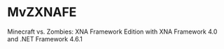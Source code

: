 # MvZXNAFE
Minecraft vs. Zombies: XNA Framework Edition with XNA Framework 4.0 and .NET Framework 4.6.1

